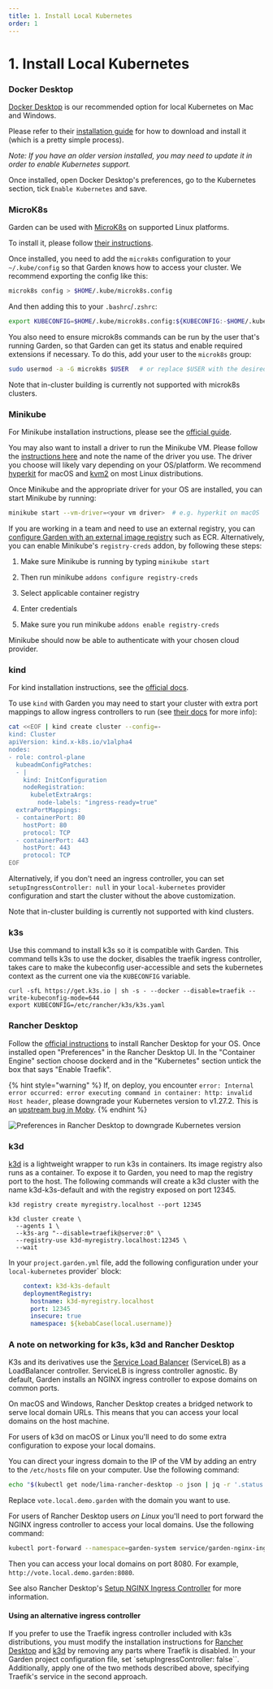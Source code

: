 ```yaml
---
title: 1. Install Local Kubernetes
order: 1
---
```


# 1. Install Local Kubernetes

### Docker Desktop

[Docker Desktop](https://docs.docker.com/engine) is our recommended option for local Kubernetes on Mac and Windows.

Please refer to their [installation guide](https://docs.docker.com/engine/installation/) for how to download and install it (which is a pretty simple process).

_Note: If you have an older version installed, you may need to update it in order to enable Kubernetes support._

Once installed, open Docker Desktop's preferences, go to the Kubernetes section, tick `Enable Kubernetes` and save.

### MicroK8s

Garden can be used with [MicroK8s](https://microk8s.io) on supported Linux platforms.

To install it, please follow [their instructions](https://microk8s.io/docs/).

Once installed, you need to add the `microk8s` configuration to your `~/.kube/config` so that Garden knows how to access your cluster. We recommend exporting the config like this:

```sh
microk8s config > $HOME/.kube/microk8s.config
```

And then adding this to your `.bashrc`/`.zshrc`:

```sh
export KUBECONFIG=$HOME/.kube/microk8s.config:${KUBECONFIG:-$HOME/.kube/config}
```

You also need to ensure microk8s commands can be run by the user that's running Garden, so that Garden can get its status and enable required extensions if necessary. To do this, add your user to the `microk8s` group:

```sh
sudo usermod -a -G microk8s $USER   # or replace $USER with the desired user, if it's not the current user
```

Note that in-cluster building is currently not supported with microk8s clusters.

### Minikube

For Minikube installation instructions, please see the [official guide](https://github.com/kubernetes/minikube#installation).

You may also want to install a driver to run the Minikube VM. Please follow the
[instructions here](https://minikube.sigs.k8s.io/docs/drivers/)
and note the name of the driver you use. The driver you choose will likely vary depending on your
OS/platform. We recommend [hyperkit](https://minikube.sigs.k8s.io/docs/drivers/hyperkit/)
for macOS and [kvm2](https://minikube.sigs.k8s.io/docs/drivers/kvm2/) on most Linux
distributions.

Once Minikube and the appropriate driver for your OS are installed, you can start Minikube by running:

```sh
minikube start --vm-driver=<your vm driver>  # e.g. hyperkit on macOS
```

If you are working in a team and need to use an external registry, you can [configure Garden with an external image registry](https://docs.garden.io/kubernetes-plugins/remote-k8s/configure-registry) such as ECR. Alternatively, you can enable Minikube's `registry-creds` addon, by following these steps:

1.  Make sure Minikube is running by typing `minikube start`

2.  Then run minikube `addons configure registry-creds`

3.  Select applicable container registry 

4.  Enter credentials

5.  Make sure you run minikube `addons enable registry-creds`

Minikube should now be able to authenticate with your chosen cloud provider.

### kind

For kind installation instructions, see the [official docs](https://kind.sigs.k8s.io/docs/user/quick-start/).

To use `kind` with Garden you may need to start your cluster with extra port mappings to allow ingress controllers to run (see [their docs](https://kind.sigs.k8s.io/docs/user/ingress/) for more info):

```sh
cat <<EOF | kind create cluster --config=-
kind: Cluster
apiVersion: kind.x-k8s.io/v1alpha4
nodes:
- role: control-plane
  kubeadmConfigPatches:
  - |
    kind: InitConfiguration
    nodeRegistration:
      kubeletExtraArgs:
        node-labels: "ingress-ready=true"
  extraPortMappings:
  - containerPort: 80
    hostPort: 80
    protocol: TCP
  - containerPort: 443
    hostPort: 443
    protocol: TCP
EOF
```

Alternatively, if you don't need an ingress controller, you can set `setupIngressController: null` in your `local-kubernetes` provider configuration and start the cluster without the above customization.

Note that in-cluster building is currently not supported with kind clusters.

### k3s

Use this command to install k3s so it is compatible with Garden. This command tells k3s to use the docker, disables the traefik ingress controller, takes care to make the kubeconfig user-accessible and sets the kubernetes context as the current one via the `KUBECONFIG` variable.

```
curl -sfL https://get.k3s.io | sh -s - --docker --disable=traefik --write-kubeconfig-mode=644
export KUBECONFIG=/etc/rancher/k3s/k3s.yaml
```

### Rancher Desktop

Follow the [official instructions](https://docs.rancherdesktop.io/getting-started/installation/) to install Rancher Desktop for your OS.
Once installed open "Preferences" in the Rancher Desktop UI. In the "Container Engine" section choose dockerd and in the "Kubernetes" section untick the box that says "Enable Traefik".

{% hint style="warning" %}
If, on deploy, you encounter `error: Internal error occurred: error executing command in container: http: invalid Host header`, please downgrade your Kubernetes version to v1.27.2. This is an [upstream bug in Moby](https://github.com/moby/moby/issues/45935).
{% endhint %}

![Preferences in Rancher Desktop to downgrade Kubernetes version](https://github.com/garden-io/garden/assets/59834693/aaa3f477-ed6f-430a-85f8-f880a96c4f2a)

### k3d

[k3d](https://k3d.io) is a lightweight wrapper to run k3s in containers. Its image registry also runs as a container. To expose it to Garden, you need to map the registry port to the host. The following commands will create a k3d cluster with the name k3d-k3s-default and with the registry exposed on port 12345.

```shell
k3d registry create myregistry.localhost --port 12345

k3d cluster create \
  --agents 1 \
  --k3s-arg "--disable=traefik@server:0" \
  --registry-use k3d-myregistry.localhost:12345 \
  --wait
```

In your `project.garden.yml` file, add the following configuration under your `local-kubernetes` provider` block:

```yaml
    context: k3d-k3s-default
    deploymentRegistry:
      hostname: k3d-myregistry.localhost
      port: 12345
      insecure: true
      namespace: ${kebabCase(local.username)}
```

### A note on networking for k3s, k3d and Rancher Desktop

K3s and its derivatives use the [Service Load Balancer](https://docs.k3s.io/networking#service-load-balancer) (ServiceLB) as a LoadBalancer controller. ServiceLB is ingress controller agnostic. By default, Garden installs an NGINX ingress controller to expose domains on common ports.

On macOS and Windows, Rancher Desktop creates a bridged network to serve local domain URLs. This means that you can access your local domains on the host machine.

For users of k3d on macOS or Linux you'll need to do some extra configuration to expose your local domains.

You can direct your ingress domain to the IP of the VM by adding an entry to the `/etc/hosts` file on your computer. Use the following command:

```bash
echo "$(kubectl get node/lima-rancher-desktop -o json | jq -r '.status.addresses[] | select(.type=="InternalIP").address') vote.local.demo.garden" | sudo tee -a /etc/hosts
```

Replace `vote.local.demo.garden` with the domain you want to use.

For users of Rancher Desktop users _on Linux_ you'll need to port forward the NGINX ingress controller to access your local domains. Use the following command:

```bash
kubectl port-forward --namespace=garden-system service/garden-nginx-ingress-nginx-controller 8080:80
```

Then you can access your local domains on port 8080. For example, `http://vote.local.demo.garden:8080`.

See also Rancher Desktop's [Setup NGINX Ingress Controller](https://docs.rancherdesktop.io/how-to-guides/setup-NGINX-Ingress-Controller/) for more information.

#### Using an alternative ingress controller

If you prefer to use the Traefik ingress controller included with k3s distributions, you must modify the installation instructions for [Rancher Desktop](#rancher-desktop) and [k3d](#k3d) by removing any parts where Traefik is disabled. In your Garden project configuration file, set `setupIngressController: false``. Additionally, apply one of the two methods described above, specifying Traefik's service in the second approach.

